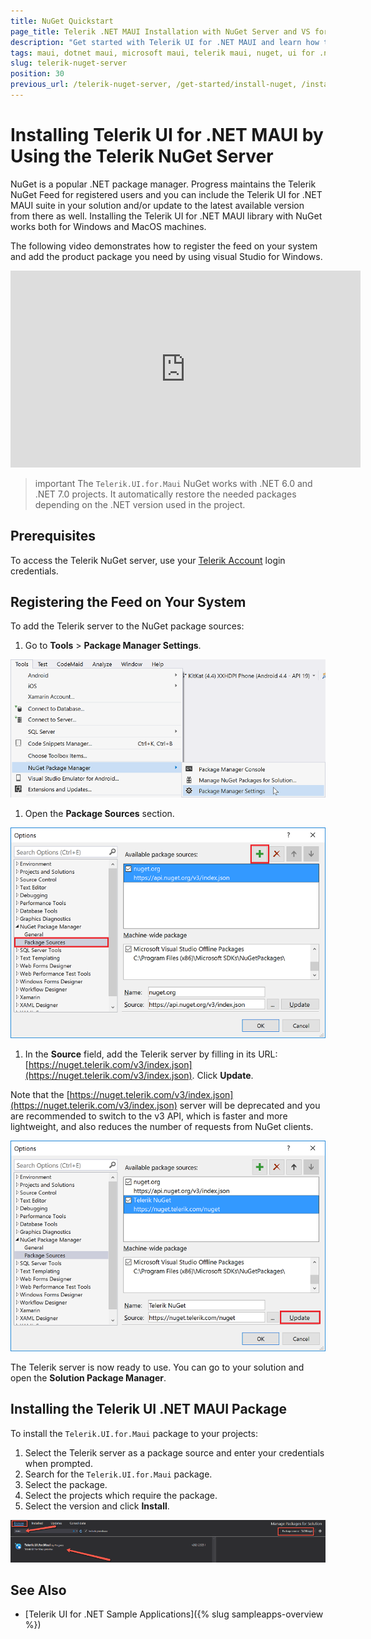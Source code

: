 ```yaml
---
title: NuGet Quickstart
page_title: Telerik .NET MAUI Installation with NuGet Server and VS for Windows
description: "Get started with Telerik UI for .NET MAUI and learn how to install the controls by using the Telerik NuGet Server with Visual Studio for Windows."
tags: maui, dotnet maui, microsoft maui, telerik maui, nuget, ui for .net maui
slug: telerik-nuget-server
position: 30
previous_url: /telerik-nuget-server, /get-started/install-nuget, /installation/install-nuget
---
```


# Installing Telerik UI for .NET MAUI by Using the Telerik NuGet Server

NuGet is a popular .NET package manager. Progress maintains the Telerik NuGet Feed for registered users and you can include the Telerik UI for .NET MAUI suite in your solution and/or update to the latest available version from there as well. Installing the Telerik UI for .NET MAUI library with NuGet works both for Windows and MacOS machines.

The following video demonstrates how to register the feed on your system and add the product package you need by using visual Studio for Windows.  

<iframe width="560" height="315" src="https://www.youtube.com/embed/c3m_BLMXNDk" frameborder="0" allow="accelerometer; autoplay; encrypted-media; gyroscope; picture-in-picture" allowfullscreen></iframe>

>important The `Telerik.UI.for.Maui` NuGet works with .NET 6.0 and .NET 7.0 projects. It automatically restore the needed packages depending on the .NET version used in the project.

## Prerequisites

To access the Telerik NuGet server, use your [Telerik Account](https://www.telerik.com/account) login credentials.

## Registering the Feed on Your System

To add the Telerik server to the NuGet package sources:

1. Go to **Tools** > **Package Manager Settings**.

  ![Telerik NuGet Package](images/nuget-vs-pm-settings.png)

1. Open the **Package Sources** section.

  ![Telerik NuGet Package](images/nuget-vs-add-source.png)

1. In the **Source** field, add the Telerik server by filling in its URL: [https://nuget.telerik.com/v3/index.json](https://nuget.telerik.com/v3/index.json). Click **Update**.

  Note that the [https://nuget.telerik.com/v3/index.json](https://nuget.telerik.com/v3/index.json) server will be deprecated and you are recommended to switch to the v3 API, which is faster and more lightweight, and also reduces the number of requests from NuGet clients.

  ![Telerik NuGet Package](images/nuget-vs-telerik-server.png)

The Telerik server is now ready to use. You can go to your solution and open the **Solution Package Manager**.

## Installing the Telerik UI .NET MAUI Package

To install the `Telerik.UI.for.Maui` package to your projects:

1. Select the Telerik server as a package source and enter your credentials when prompted.
1. Search for the `Telerik.UI.for.Maui` package.
1. Select the package.
1. Select the projects which require the package.
1. Select the version and click **Install**.

![Telerik .NET MAUI Package](images/maui-nuget.png)

## See Also

- [Telerik UI for .NET Sample Applications]({% slug sampleapps-overview %})
